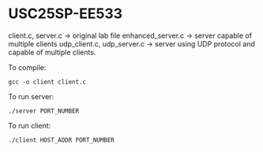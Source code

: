 # USC25SP-EE533
client.c, server.c -> original lab file
enhanced_server.c -> server capable of multiple clients
udp_client.c, udp_server.c -> server using UDP protocol and capable of multiple clients.

To compile:
```SHELL
gcc -o client client.c
```

To run server:
```SHELL
./server PORT_NUMBER
```
To run client:
```SHELL
./client HOST_ADDR PORT_NUMBER
```